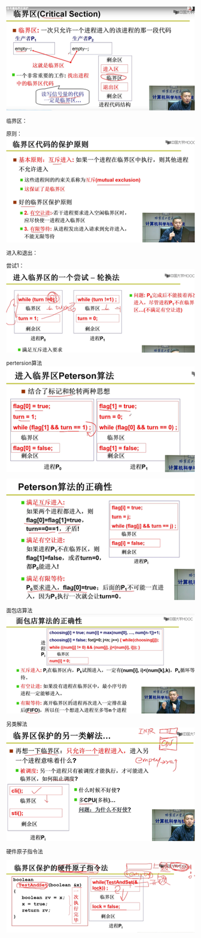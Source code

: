 ![img.png](img.png)

临界区：

原则：
![img_1.png](img_1.png)

进入和退出：

尝试1：
![img_2.png](img_2.png)

pertersion算法
![img_3.png](img_3.png)

![img_4.png](img_4.png)

面包店算法
![img_5.png](img_5.png)

另类解法
![img_6.png](img_6.png)

硬件原子指令法

![img_8.png](img_8.png)


